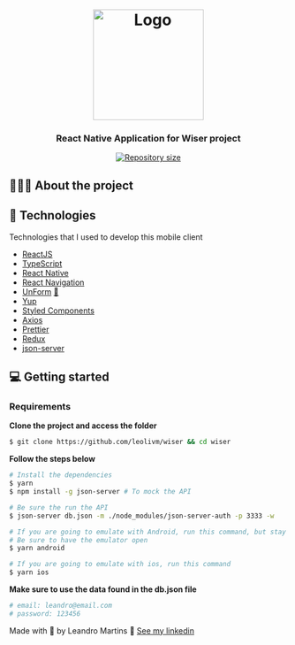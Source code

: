 <h1 align="center">
  <img alt="Logo" src="https://res.cloudinary.com/ds7s48zv6/image/upload/v1614042548/shutterstock_1220809918_1_vku5uw.png" width="200px">
</h1>

<h3 align="center">
  React Native Application for Wiser project
</h3>

<p align="center">

  <a href="https://www.linkedin.com/in/leandro-martins-0640921a4/" target="_blank" rel="noopener noreferrer">
    <img alt="Repository size" src="https://img.shields.io/badge/made%20by-Leandro%20Martins-blueviolet">
  </a>
</p>

## 👨🏻‍💻 About the project

## 🚀 Technologies

Technologies that I used to develop this mobile client

- [ReactJS](https://reactjs.org/)
- [TypeScript](https://www.typescriptlang.org/)
- [React Native](https://reactnative.dev/)
- [React Navigation](https://reactnavigation.org/)
- [UnForm](https://unform.dev/) [💜](https://rocketseat.com.br/)
- [Yup](https://github.com/jquense/yup)
- [Styled Components](https://styled-components.com/)
- [Axios](https://github.com/axios/axios)
- [Prettier](https://prettier.io/)
- [Redux](https://redux.js.org/)
- [json-server](https://github.com/typicode/json-server)

## 💻 Getting started

### Requirements

**Clone the project and access the folder**

```bash
$ git clone https://github.com/leolivm/wiser && cd wiser
```

**Follow the steps below**

```bash
# Install the dependencies
$ yarn
$ npm install -g json-server # To mock the API

# Be sure the run the API
$ json-server db.json -m ./node_modules/json-server-auth -p 3333 -w

# If you are going to emulate with Android, run this command, but stay tuned because the project was developed using the iOS Simulator
# Be sure to have the emulator open
$ yarn android

# If you are going to emulate with ios, run this command
$ yarn ios
```

**Make sure to use the data found in the db.json file**

```bash
# email: leandro@email.com
# password: 123456
```

Made with 💜 by Leandro Martins 👋 [See my linkedin](https://www.linkedin.com/in/leandro-martins-0640921a4/)
